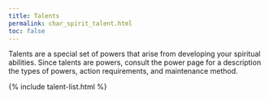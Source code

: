 ```yaml
---
title: Talents
permalink: char_spirit_talent.html
toc: false
---
```


Talents are a special set of powers that arise from developing your spiritual abilities. Since talents are powers, consult the power page for a description the types of powers, action requirements, and maintenance method.

{% include talent-list.html %}
